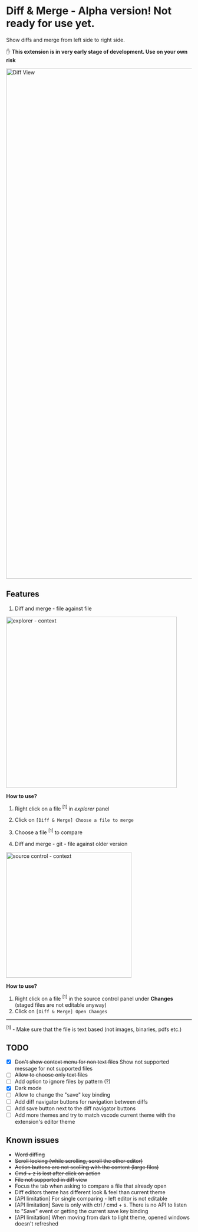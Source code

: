 # Diff & Merge - Alpha version! Not ready for use yet.

Show diffs and merge from left side to right side.

✋ **This extension is in very early stage of development. Use on your own risk**

<img width="1381" alt="Diff View" src="https://user-images.githubusercontent.com/3723951/69850196-64d83f80-1287-11ea-9b1b-263c897e9344.png">


## Features

1. Diff and merge - file against file
<img width="463" alt="explorer - context" src="https://user-images.githubusercontent.com/3723951/69405996-b4f45680-0d09-11ea-9b9f-f24f9e9c69a5.png">

**How to use?**

1. Right click on a file <sup>[1]</sup> in _explorer_ panel
1. Click on `[Diff & Merge] Choose a file to merge`
1. Choose a file <sup>[1]</sup> to compare

1. Diff and merge - git - file against older version
<img width="340" alt="source control - context" src="https://user-images.githubusercontent.com/3723951/69405995-b4f45680-0d09-11ea-837c-4a8925df3556.png">

**How to use?**

1. Right click on a file <sup>[1]</sup> in the source control panel under **Changes** (staged files are not editable anyway)
1. Click on `[Diff & Merge] Open Changes`

<hr >
<sup>[1]</sup> - Make sure that the file is text based (not images, binaries, pdfs etc.)


## TODO

- [x] ~~Don't show context menu for non text files~~ Show not supported message for not supported files
- [ ] ~~Allow to choose only text files~~
- [ ] Add option to ignore files by pattern (?)
- [x] Dark mode
- [ ] Allow to change the "save" key binding
- [ ] Add diff navigator buttons for navigation between diffs
- [ ] Add save button next to the diff navigator buttons
- [ ] Add more themes and try to match vscode current theme with the extension's editor theme

## Known issues

- ~~Word diffing~~
- ~~Scroll locking (while scrolling, scroll the other editor)~~
- ~~Action buttons are not scolling with the content (large files)~~
- ~~Cmd + z is lost after click on action~~
- ~~File not supported in diff view~~
- Focus the tab when asking to compare a file that already open
- Diff editors theme has different look & feel than current theme
- [API limitation] For single comparing - left editor is not editable
- [API limitation] Save is only with ctrl / cmd + s. There is no API to listen to "Save" event or getting the current save key binding
- [API limitation] When moving from dark to light theme, opened windows doesn't refreshed